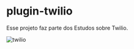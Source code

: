 # plugin-twilio
Esse projeto faz parte dos Estudos sobre Twilio. 

![twilio](https://user-images.githubusercontent.com/54823595/119892278-5c120980-bf10-11eb-88b4-a1f7d5f8e8f0.gif)



